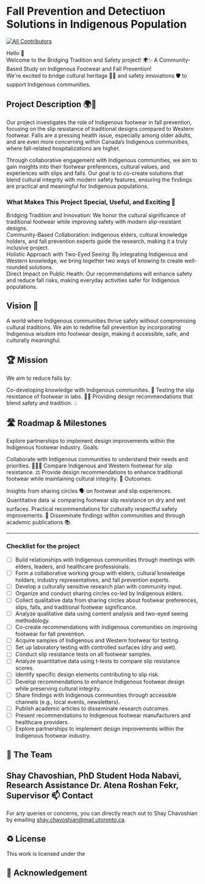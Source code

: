 # Fall Prevention and Detectiuon Solutions in Indigenous Population
<!-- ALL-CONTRIBUTORS-BADGE:START - Do not remove or modify this section -->
[![All Contributors](https://img.shields.io/badge/all_contributors-6-orange.svg?style=flat-square)](#contributors-)
<!-- ALL-CONTRIBUTORS-BADGE:END -->
Hello 👋\
Welcome to the Bridging Tradition and Safety project! 🌍✨ A Community-Based Study on Indigenous Footwear and Fall Prevention!\
We're excited to bridge cultural heritage 🧑‍🎨 and safety innovations 🛡️ to support Indigenous communities.




## Project Description 🌍👟
Our project investigates the role of Indigenous footwear in fall prevention, focusing on the slip resistance of traditional designs compared to Western footwear. Falls are a pressing health issue, especially among older adults, and are even more concerning within Canada’s Indigenous communities, where fall-related hospitalizations are higher.

Through collaborative engagement with Indigenous communities, we aim to gain insights into their footwear preferences, cultural values, and experiences with slips and falls. Our goal is to co-create solutions that blend cultural integrity with modern safety features, ensuring the findings are practical and meaningful for Indigenous populations.

### What Makes This Project Special, Useful, and Exciting 🌟
Bridging Tradition and Innovation: We honor the cultural significance of traditional footwear while improving safety with modern slip-resistant designs.\
Community-Based Collaboration: Indigenous elders, cultural knowledge holders, and fall prevention experts guide the research, making it a truly inclusive project.\
Holistic Approach with Two-Eyed Seeing: By integrating Indigenous and Western knowledge, we bring together two ways of knowing to create well-rounded solutions.\
Direct Impact on Public Health: Our recommendations will enhance safety and reduce fall risks, making everyday activities safer for Indigenous populations.

## Vision 🌠

A world where Indigenous communities thrive safely without compromising cultural traditions. We aim to redefine fall prevention by incorporating Indigenous wisdom into footwear design, making it accessible, safe, and culturally meaningful.

## 🏆 Mission

We aim to reduce falls by:

Co-developing knowledge with Indigenous communities. 🤝
Testing the slip resistance of footwear in labs. 🥾🧪
Providing design recommendations that blend safety and tradition. 💡

## 🛣️ Roadmap & Milestones
Explore partnerships to implement design improvements within the Indigenous footwear industry.
Goals:

Collaborate with Indigenous communities to understand their needs and priorities. 🧑‍🤝‍🧑
Compare Indigenous and Western footwear for slip resistance. ⚖️
Provide design recommendations to enhance traditional footwear while maintaining cultural integrity. 🎨
Outcomes:

Insights from sharing circles 🗣️ on footwear and slip experiences.
Quantitative data 📊 comparing footwear slip resistance on dry and wet surfaces.
Practical recommendations for culturally respectful safety improvements. 🔧
Disseminate findings within communities and through academic publications 📚.

---

### Checklist for the project 

- [ ] Build relationships with Indigenous communities through meetings with elders, leaders, and healthcare professionals.
- [ ] Form a collaborative working group with elders, cultural knowledge holders, industry representatives, and fall prevention experts.
- [ ] Develop a culturally sensitive research plan with community input.
- [ ] Organize and conduct sharing circles co-led by Indigenous elders.
- [ ] Collect qualitative data from sharing circles about footwear preferences, slips, falls, and traditional footwear significance.
- [ ] Analyze qualitative data using content analysis and two-eyed seeing methodology.
- [ ] Co-create recommendations with Indigenous communities on improving footwear for fall prevention.
- [ ] Acquire samples of Indigenous and Western footwear for testing.
- [ ] Set up laboratory testing with controlled surfaces (dry and wet).
- [ ] Conduct slip resistance tests on all footwear samples.
- [ ] Analyze quantitative data using t-tests to compare slip resistance scores.
- [ ] Identify specific design elements contributing to slip risk.
- [ ] Develop recommendations to enhance Indigenous footwear design while preserving cultural integrity.
- [ ] Share findings with Indigenous communities through accessible channels (e.g., local events, newsletters).
- [ ] Publish academic articles to disseminate research outcomes.
- [ ] Present recommendations to Indigenous footwear manufacturers and healthcare providers.
- [ ] Explore partnerships to implement design improvements within the Indigenous footwear industry.

## 👥 The Team
Shay Chavoshian, PhD Student
Hoda Nabavi, Research Assistance
Dr. Atena Roshan Fekr, Supervisor
📫 Contact
---

For any queries or concerns, you can directly reach out to Shay Chavoshian by emailing [shay.chavoshian@mail.utoronto.ca](shay.chavoshian@mail.utoronto.ca).

♻️ License
---

This work is licensed under the 

**🤝 Acknowledgement**
---



